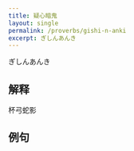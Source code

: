 ```yaml
---
title: 疑心暗鬼
layout: single
permalink: /proverbs/gishi-n-anki
excerpt: ぎしんあんき
---
```


ぎしんあんき

## 解释

杯弓蛇影

## 例句

